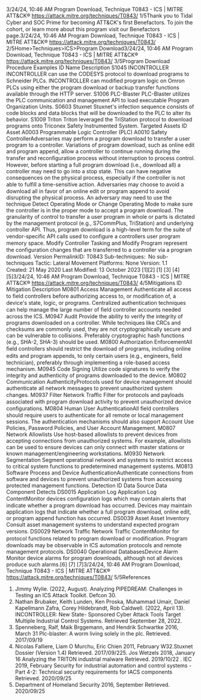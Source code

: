 3/24/24, 10:46 AM Program Download, Technique T0843 - ICS | MITRE ATT&CK®
https://attack.mitre.org/techniques/T0843/ 1/5Thank you to Tidal Cyber and SOC Prime for becoming ATT&CK's ﬁrst Benefactors. To join the cohort, or learn more about this program visit our
Benefactors page.3/24/24, 10:46 AM Program Download, Technique T0843 - ICS | MITRE ATT&CK®
https://attack.mitre.org/techniques/T0843/ 2/5Home>Techniques>ICS>Program Download3/24/24, 10:46 AM Program Download, Technique T0843 - ICS | MITRE ATT&CK®
https://attack.mitre.org/techniques/T0843/ 3/5Program Download
Procedure Examples
ID Name Description
S1045 INCONTROLLER INCONTROLLER can use the CODESYS protocol to download programs to Schneider PLCs.
INCONTROLLER can modiﬁed program logic on Omron PLCs using either the program download or backup
transfer functions available through the HTTP server.
S1006 PLC-Blaster PLC-Blaster utilizes the PLC communication and management API to load executable Program
Organization Units. 
S0603 Stuxnet Stuxnet's infection sequence consists of code blocks and data blocks that will be downloaded to the PLC
to alter its behavior. 
S1009 Triton Triton leveraged the TriStation protocol to download programs onto Triconex Safety Instrumented System.
Targeted Assets
ID Asset
A0003 Programmable Logic Controller (PLC)
A0010 Safety ControllerAdversaries may perform a program download to transfer a user program to a controller.
Variations of program download, such as online edit and program append, allow a controller to continue running during the transfer and
reconﬁguration process without interruption to process control. However, before starting a full program download (i.e., download all) a
controller may need to go into a stop state. This can have negative consequences on the physical process, especially if the controller is not
able to fulﬁll a time-sensitive action. Adversaries may choose to avoid a download all in favor of an online edit or program append to avoid
disrupting the physical process. An adversary may need to use the technique Detect Operating Mode or Change Operating Mode to make
sure the controller is in the proper mode to accept a program download.
The granularity of control to transfer a user program in whole or parts is dictated by the management protocol (e.g., S7CommPlus,
TriStation) and underlying controller API. Thus, program download is a high-level term for the suite of vendor-speciﬁc API calls used to
conﬁgure a controllers user program memory space.
Modify Controller Tasking and Modify Program represent the conﬁguration changes that are transferred to a controller via a program
download.
Version PermalinkID: T0843
Sub-techniques:  No sub-techniques
 
Tactic: Lateral Movement
 
Platforms: None
Version: 1.1
Created: 21 May 2020
Last Modiﬁed: 13 October 2023
[1][2]
[1]
[3]
[4]
[5]3/24/24, 10:46 AM Program Download, Technique T0843 - ICS | MITRE ATT&CK®
https://attack.mitre.org/techniques/T0843/ 4/5Mitigations
ID Mitigation Description
M0801 Access Management Authenticate all access to ﬁeld controllers before authorizing access to, or modiﬁcation of, a
device's state, logic, or programs. Centralized authentication techniques can help manage the large
number of ﬁeld controller accounts needed across the ICS.
M0947 Audit Provide the ability to verify the integrity of programs downloaded on a controller. While techniques
like CRCs and checksums are commonly used, they are not cryptographically secure and can be
vulnerable to collisions. Preferably cryptographic hash functions (e.g., SHA-2, SHA-3) should be
used. 
M0800 Authorization
EnforcementAll ﬁeld controllers should restrict the download of programs, including online edits and program
appends, to only certain users (e.g., engineers, ﬁeld technician), preferably through implementing a
role-based access mechanism.
M0945 Code Signing Utilize code signatures to verify the integrity and authenticity of programs downloaded to the
device.
M0802 Communication
AuthenticityProtocols used for device management should authenticate all network messages to prevent
unauthorized system changes.
M0937 Filter Network Traﬃc Filter for protocols and payloads associated with program download activity to prevent
unauthorized device conﬁgurations.
M0804 Human User
AuthenticationAll ﬁeld controllers should require users to authenticate for all remote or local management
sessions. The authentication mechanisms should also support Account Use Policies, Password
Policies, and User Account Management.
M0807 Network Allowlists Use host-based allowlists to prevent devices from accepting connections from unauthorized
systems. For example, allowlists can be used to ensure devices can only connect with master
stations or known management/engineering workstations. 
M0930 Network Segmentation Segment operational network and systems to restrict access to critical system functions to
predetermined management systems. 
M0813 Software Process and
Device AuthenticationAuthenticate connections from software and devices to prevent unauthorized systems from
accessing protected management functions.
Detection
ID Data Source Data Component Detects
DS0015 Application Log Application Log
ContentMonitor devices conﬁguration logs which may contain alerts that indicate
whether a program download has occurred. Devices may maintain application
logs that indicate whether a full program download, online edit, or program
append function has occurred.
DS0039 Asset Asset Inventory Consult asset management systems to understand expected program versions.
DS0029 Network Traﬃc Network Traﬃc
ContentMonitor for protocol functions related to program download or modiﬁcation.
Program downloads may be observable in ICS automation protocols and
remote management protocols.
DS0040 Operational DatabasesDevice Alarm Monitor device alarms for program downloads, although not all devices produce
such alarms.[6]
[7]
[7]3/24/24, 10:46 AM Program Download, Technique T0843 - ICS | MITRE ATT&CK®
https://attack.mitre.org/techniques/T0843/ 5/5References
1. Jimmy Wylie. (2022, August). Analyzing PIPEDREAM:
Challenges in Testing an ICS Attack Toolkit. Defcon 30.
2. Nathan Brubaker, Keith Lunden, Ken Proska, Muhammad
Umair, Daniel Kapellmann Zafra, Corey Hildebrandt, Rob
Caldwell. (2022, April 13). INCONTROLLER: New State-
Sponsored Cyber Attack Tools Target Multiple Industrial
Control Systems. Retrieved September 28, 2022.
3. Spenneberg, Ralf, Maik Brggemann, and Hendrik Schwartke
2016, March 31 Plc-blaster: A worm living solely in the plc.
Retrieved. 2017/09/19
4. Nicolas Falliere, Liam O Murchu, Eric Chien 2011, February
W32.Stuxnet Dossier (Version 1.4) Retrieved. 2017/09/225. Jos Wetzels 2018, January 16 Analyzing the TRITON
industrial malware Retrieved. 2019/10/22
 . IEC 2019, February Security for industrial automation and
control systems - Part 4-2: Technical security requirements for
IACS components Retrieved. 2020/09/25
7. Department of Homeland Security 2016, September Retrieved.
2020/09/25